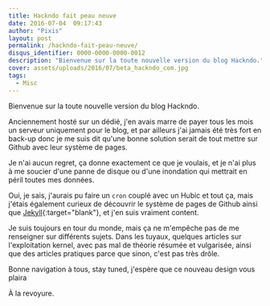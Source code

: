 ```yaml
---
title: Hackndo fait peau neuve
date: 2016-07-04  09:17:43
author: "Pixis"
layout: post
permalink: /hackndo-fait-peau-neuve/
disqus_identifier: 0000-0000-0000-0012
description: "Bienvenue sur la toute nouvelle version du blog Hackndo."
cover: assets/uploads/2016/07/beta_hackndo_com.jpg
tags:
  - Misc
---
```


Bienvenue sur la toute nouvelle version du blog Hackndo.

Anciennement hosté sur un dédié, j'en avais marre de payer tous les mois un serveur uniquement pour le blog, et par ailleurs j'ai jamais été très fort en back-up donc je me suis dit qu'une bonne solution serait de tout mettre sur Github avec leur système de pages.

<!--more-->

Je n'ai aucun regret, ça donne exactement ce que je voulais, et je n'ai plus à me soucier d'une panne de disque ou d'une inondation qui mettrait en péril toutes mes données.

Oui, je sais, j'aurais pu faire un `cron` couplé avec un Hubic et tout ça, mais j'étais également curieux de découvrir le système de pages de Github ainsi que [Jekyll](https://jekyllrb.com/){:target="blank"}, et j'en suis vraiment content.

Je suis toujours en tour du monde, mais ça ne m'empêche pas de me renseigner sur différents sujets. Dans les tuyaux, quelques articles sur l'exploitation kernel, avec pas mal de théorie résumée et vulgarisée, ainsi que des articles pratiques parce que sinon, c'est pas très drôle.

Bonne navigation à tous, stay tuned, j'espère que ce nouveau design vous plaira

À la revoyure.
